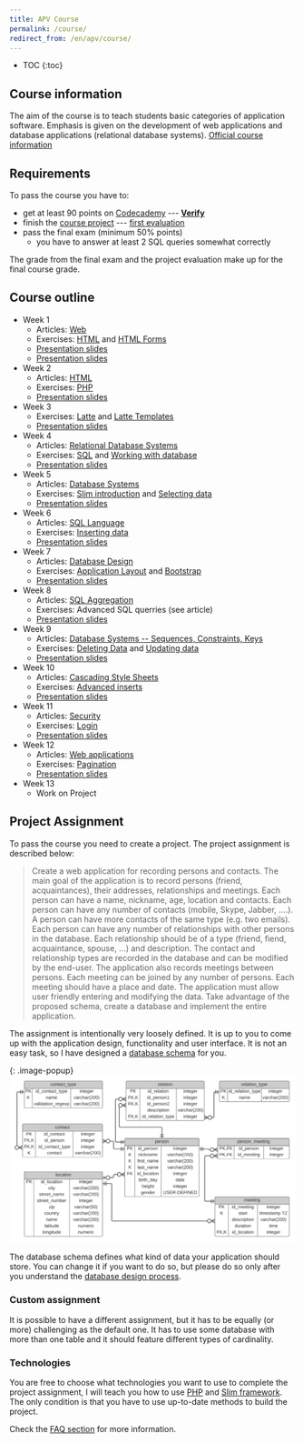 ```yaml
---
title: APV Course
permalink: /course/
redirect_from: /en/apv/course/
---
```


* TOC
{:toc}

## Course information
The aim of the course is to teach students basic categories of application software. Emphasis is given on
the development of web applications and database applications (relational database systems).
[Official course information](http://ects-prog.mendelu.cz/cz/plan8594/predmet1099)

## Requirements
To pass the course you have to:

- get at least 90 points on [Codecademy](https://www.codecademy.com/) --- [**Verify**](http://odinuv.cz/course/codecademy.php)
- finish the [course project](#project-assignment) --- [first evaluation](https://akela.mendelu.cz/~lysek/apv/vysledky.txt)
- pass the final exam (minimum 50% points)
  - you have to answer at least 2 SQL queries somewhat correctly

The grade from the final exam and the project evaluation make up for the final course grade.

## Course outline

- Week 1
    - Articles: [Web](/articles/web/)
    - Exercises: [HTML](/walkthrough-slim/html/) and [HTML Forms](/walkthrough-slim/html-forms/)
    - [Presentation slides](/slides/web/)
    - [Presentation slides](/slides/html/)
- Week 2
    - Articles: [HTML](/articles/html/)
    - Exercises: [PHP](/walkthrough-slim/backend-intro/)
    - [Presentation slides](/slides/web-technologies/)
- Week 3
    - Exercises: [Latte](/walkthrough-slim/templates/) and [Latte Templates](/walkthrough-slim/templates-layout/)
    - [Presentation slides](/slides/database-systems/)
- Week 4
    - Articles: [Relational Database Systems](/articles/database-systems/)
    - Exercises: [SQL](/walkthrough-slim/database-intro/) and [Working with database](/walkthrough-slim/database-using/)
    - [Presentation slides](/slides/relational-database/)
- Week 5
    - Articles: [Database Systems](/articles/database-systems/)
    - Exercises: [Slim introduction](/walkthrough-slim/slim-intro/) and [Selecting data](/walkthrough-slim/backend-select/)
    - [Presentation slides](/slides/sql-join/)
- Week 6
    - Articles: [SQL Language](/articles/sql-join/)
    - Exercises: [Inserting data](/walkthrough-slim/backend-insert/)
    - [Presentation slides](/slides/sql-aggregation/)
- Week 7
    - Articles: [Database Design](/articles/database-design/)
    - Exercises: [Application Layout](/walkthrough-slim/css/bootstrap/) and [Bootstrap](/walkthrough-slim/css/bootstrap/)
    - [Presentation slides](/slides/database-design/)
- Week 8
    - Articles: [SQL Aggregation](/articles/sql-aggregation/)
    - Exercises: Advanced SQL querries (see article)
    - [Presentation slides](/slides/database-tech/)
- Week 9
    - Articles: [Database Systems -- Sequences, Constraints, Keys](/articles/database-tech/)
    - Exercises: [Deleting Data](/walkthrough-slim/backend-delete/) and [Updating data](/walkthrough-slim/backend-update/)
    - [Presentation slides](/slides/web-security/)
- Week 10
    - Articles: [Cascading Style Sheets](/articles/css/)
    - Exercises: [Advanced inserts](/walkthrough-slim/backend-insert/advanced/)
    - [Presentation slides](/slides/web-apps/)
- Week 11
    - Articles: [Security](/articles/security/)
    - Exercises: [Login](/walkthrough-slim/login/) 
    - [Presentation slides](/slides/application-development/)
- Week 12
    - Articles: [Web applications](/articles/web-applications/)
    - Exercises: [Pagination](/walkthrough-slim/pagination/)
    - [Presentation slides](/slides/finale/)
- Week 13
    - Work on Project

<!--
## APVA Class

- Week 2:
    - [Basic HTML](/course/apva/basic-html.html)
    - [Form Elements](/course/apva/form-elements.html)
    - [Example Form](/course/apva/example-form.html)
- Week 4:
    - [Slim Framework](/course/apva/slim-framework.zip)
    - [Updated routes.php](/course/apva/routes-1.phps)
- Week 5:
    - [Updated routes.php](/course/apva/routes-2.phps)
    - [People list template](/course/apva/people.latte)
- Week 6:
    - [Updated routes.php](/course/apva/routes-6.phps)
    - [People list template](/course/apva/people-6.latte)
    - [New person template](/course/apva/new-person-6.latte)
    - [Layout template](/course/apva/layout-6.latte)
- Week 8:
    - [Updated routes.php](/course/apva/routes-8.phps)
    - [Person profile template](/course/apva/person-profile-8.latte)
-->

## Project Assignment
To pass the course you need to create a project. The project assignment is
described below:

> Create a web application for recording persons and contacts. The main goal of the application is
> to record persons (friend, acquaintances), their addresses, relationships and meetings.
> Each person can have a name, nickname, age, location and contacts. Each person can have any
> number of contacts (mobile, Skype, Jabber, ....). A person can have more contacts of the
> same type (e.g. two emails). Each person can have any number of relationships
> with other persons in the database. Each relationship should be of a type (friend, fiend, acquaintance, spouse, ...)
> and description. The contact and relationship types are recorded in the database and can be modified by
> the end-user. The application also records meetings between persons. Each meeting can be joined by any number of persons.
> Each meeting should have a place and date.
> The application must allow user friendly entering and modifying the data. Take advantage of the proposed schema,
> create a database and implement the entire application.

The assignment is intentionally very loosely defined. It is up to you to come up with the
application design, functionality and user interface. It is not an easy task, so I have designed a
[database schema](/walkthrough-slim/database-intro/#database-schema) for you.

{: .image-popup}
![Database Schema](/common/schema.svg)

The database schema defines what kind of data your application should store. You can change it
if you want to do so, but please do so only after you understand
the [database design process](/articles/database-design/).

### Custom assignment
It is possible to have a different assignment, but it has to be equally (or more) challenging as the default one.
It has to use some database with more than one table and it should feature different types of cardinality.

### Technologies
You are free to choose what technologies you want to use to complete the project assignment, I will
teach you how to use [PHP](/walkthrough-slim/backend-intro/) and [Slim framework](/walkthrough-slim/slim-intro/).
The only condition is that you have to use up-to-date methods to build the project.

Check the [FAQ section](/course/faq/) for more information.